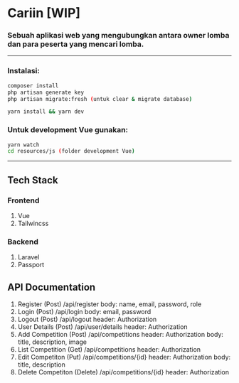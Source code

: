 # Cariin [WIP]
### Sebuah aplikasi web yang mengubungkan antara owner lomba dan para peserta yang mencari lomba.
---
### Instalasi:
```bash
composer install
php artisan generate key
php artisan migrate:fresh (untuk clear & migrate database)
```
```bash
yarn install && yarn dev
```
### Untuk development Vue gunakan:
```bash
yarn watch
cd resources/js (folder development Vue)
```
---
## Tech Stack
### Frontend
1. Vue
1. Tailwincss 

### Backend
1. Laravel
2. Passport

## API Documentation
1. Register
(Post) /api/register
body: name, email, password, role
2. Login
(Post) /api/login
body: email, password
3. Logout
(Post) /api/logout
header: Authorization
4. User Details
(Post) /api/user/details
header: Authorization
5. Add Competition
(Post) /api/competitions
header: Authorization
body: title, description, image
6. List Competition
(Get) /api/competitions
header: Authorization
7. Edit Competiton
(Put) /api/competitions/{id}
header: Authorization
body: title, description
8. Delete Competiton
(Delete) /api/competitions/{id}
header: Authorization